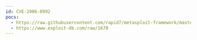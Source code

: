 ```yaml
---
id: CVE-2006-0992
pocs:
  - https://raw.githubusercontent.com/rapid7/metasploit-framework/master/modules/exploits/windows/http/novell_messenger_acceptlang.rb
  - https://www.exploit-db.com/raw/1679
---
```

